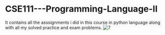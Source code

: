 # CSE111---Programming-Language-lI
It contains all the asssignments i did in this course in python language along with all my solved practice and exam problems.
 ![7](https://user-images.githubusercontent.com/92597456/233393205-ac9180c5-ad3d-47e4-8505-8c43eec2879e.png)
